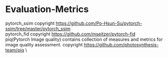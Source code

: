 # Evaluation-Metrics

pytorch_ssim copyright https://github.com/Po-Hsun-Su/pytorch-ssim/tree/master/pytorch_ssim \
pytorch_fid copyright https://github.com/mseitzer/pytorch-fid \
piq(Pytorch Image quality) contains collection of measures and metrics for image quality assessment. copyright https://github.com/photosynthesis-team/piq \
